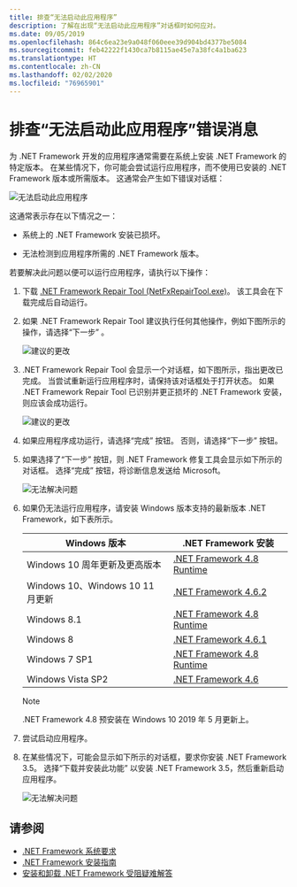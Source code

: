 ```yaml
---
title: 排查“无法启动此应用程序”
description: 了解在出现“无法启动此应用程序”对话框时如何应对。
ms.date: 09/05/2019
ms.openlocfilehash: 864c6ea23e9a048f060eee39d904bd4377be5084
ms.sourcegitcommit: feb42222f1430ca7b8115ae45e7a38fc4a1ba623
ms.translationtype: HT
ms.contentlocale: zh-CN
ms.lasthandoff: 02/02/2020
ms.locfileid: "76965901"
---
```

# <a name="troubleshooting-a-this-application-could-not-be-started-error-message"></a>排查“无法启动此应用程序”错误消息

为 .NET Framework 开发的应用程序通常需要在系统上安装 .NET Framework 的特定版本。 在某些情况下，你可能会尝试运行应用程序，而不使用已安装的 .NET Framework 版本或所需版本。 这通常会产生如下错误对话框：

![无法启动此应用程序](media/application-not-started/app-could-not-be-started.png)

这通常表示存在以下情况之一：

- 系统上的 .NET Framework 安装已损坏。

- 无法检测到应用程序所需的 .NET Framework 版本。

若要解决此问题以便可以运行应用程序，请执行以下操作：

1. 下载 [.NET Framework Repair Tool (NetFxRepairTool.exe)](https://www.microsoft.com/download/details.aspx?id=30135)。 该工具会在下载完成后自动运行。

1. 如果 .NET Framework Repair Tool 建议执行任何其他操作，例如下图所示的操作，请选择“下一步”  。

   ![建议的更改](media/application-not-started/repair-tool-recommended-changes.png)

1. .NET Framework Repair Tool 会显示一个对话框，如下图所示，指出更改已完成。 当尝试重新运行应用程序时，请保持该对话框处于打开状态。 如果 .NET Framework Repair Tool 已识别并更正损坏的 .NET Framework 安装，则应该会成功运行。

   ![建议的更改](media/application-not-started/repair-tool-changes-complete.png)

1. 如果应用程序成功运行，请选择“完成”  按钮。 否则，请选择“下一步”  按钮。

1. 如果选择了“下一步”  按钮，则 .NET Framework 修复工具会显示如下所示的对话框。 选择“完成”  按钮，将诊断信息发送给 Microsoft。

   ![无法解决问题](media/application-not-started/repair-tool-no-resolution.png)

1. 如果仍无法运行应用程序，请安装 Windows 版本支持的最新版本 .NET Framework，如下表所示。

   |Windows 版本|.NET Framework 安装|
   |---|---|
   |Windows 10 周年更新及更高版本|[.NET Framework 4.8 Runtime](https://dotnet.microsoft.com/download/dotnet-framework/net48)|
   |Windows 10、Windows 10 11 月更新|[.NET Framework 4.6.2](https://dotnet.microsoft.com/download/dotnet-framework/net462)|
   |Windows 8.1|[.NET Framework 4.8 Runtime](https://dotnet.microsoft.com/download/dotnet-framework/net48)|
   |Windows 8|[.NET Framework 4.6.1](https://dotnet.microsoft.com/download/dotnet-framework/net461)|
   |Windows 7 SP1|[.NET Framework 4.8 Runtime](https://dotnet.microsoft.com/download/dotnet-framework/net48)|
   |Windows Vista SP2|[.NET Framework 4.6](https://dotnet.microsoft.com/download/dotnet-framework/net46)|

   > [!NOTE]
   > .NET Framework 4.8 预安装在 Windows 10 2019 年 5 月更新上。

1. 尝试启动应用程序。

1. 在某些情况下，可能会显示如下所示的对话框，要求你安装 .NET Framework 3.5。 选择“下载并安装此功能”  以安装 .NET Framework 3.5，然后重新启动应用程序。

   ![无法解决问题](media/application-not-started/install-3-5.png)

## <a name="see-also"></a>请参阅

- [.NET Framework 系统要求](../get-started/system-requirements.md)
- [.NET Framework 安装指南](index.md)
- [安装和卸载 .NET Framework 受阻疑难解答](troubleshoot-blocked-installations-and-uninstallations.md)
